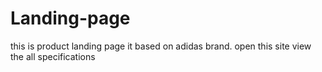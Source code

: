 # Landing-page
this is product landing page it based on adidas brand.
open this site view the all specifications
